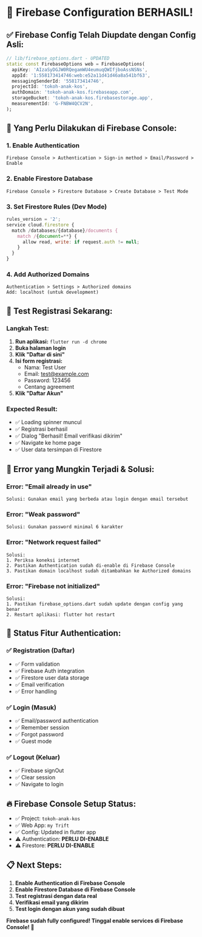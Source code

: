 # 🎉 Firebase Configuration BERHASIL!

## ✅ **Firebase Config Telah Diupdate dengan Config Asli:**

```dart
// lib/firebase_options.dart - UPDATED
static const FirebaseOptions web = FirebaseOptions(
  apiKey: 'AIzaSyDGJW0RQegamWU4eumuqQWIfjboAssNSNs',
  appId: '1:558173414746:web:e52a11d41d46a8a541bf63',
  messagingSenderId: '558173414746',
  projectId: 'tokoh-anak-kos',
  authDomain: 'tokoh-anak-kos.firebaseapp.com',
  storageBucket: 'tokoh-anak-kos.firebasestorage.app',
  measurementId: 'G-FNBW4QCV2N',
);
```

## 🔧 **Yang Perlu Dilakukan di Firebase Console:**

### 1. **Enable Authentication**
```
Firebase Console > Authentication > Sign-in method > Email/Password > Enable
```

### 2. **Enable Firestore Database**
```
Firebase Console > Firestore Database > Create Database > Test Mode
```

### 3. **Set Firestore Rules (Dev Mode)**
```javascript
rules_version = '2';
service cloud.firestore {
  match /databases/{database}/documents {
    match /{document=**} {
      allow read, write: if request.auth != null;
    }
  }
}
```

### 4. **Add Authorized Domains**
```
Authentication > Settings > Authorized domains
Add: localhost (untuk development)
```

## 🚀 **Test Registrasi Sekarang:**

### **Langkah Test:**
1. **Run aplikasi:** `flutter run -d chrome`
2. **Buka halaman login**
3. **Klik "Daftar di sini"**
4. **Isi form registrasi:**
   - Nama: Test User
   - Email: test@example.com
   - Password: 123456
   - Centang agreement
5. **Klik "Daftar Akun"**

### **Expected Result:**
- ✅ Loading spinner muncul
- ✅ Registrasi berhasil
- ✅ Dialog "Berhasil! Email verifikasi dikirim"
- ✅ Navigate ke home page
- ✅ User data tersimpan di Firestore

## 📱 **Error yang Mungkin Terjadi & Solusi:**

### **Error: "Email already in use"**
```
Solusi: Gunakan email yang berbeda atau login dengan email tersebut
```

### **Error: "Weak password"**
```
Solusi: Gunakan password minimal 6 karakter
```

### **Error: "Network request failed"**
```
Solusi: 
1. Periksa koneksi internet
2. Pastikan Authentication sudah di-enable di Firebase Console
3. Pastikan domain localhost sudah ditambahkan ke Authorized domains
```

### **Error: "Firebase not initialized"**
```
Solusi: 
1. Pastikan firebase_options.dart sudah update dengan config yang benar
2. Restart aplikasi: flutter hot restart
```

## 🎯 **Status Fitur Authentication:**

### ✅ **Registration (Daftar)**
- ✅ Form validation
- ✅ Firebase Auth integration
- ✅ Firestore user data storage
- ✅ Email verification
- ✅ Error handling

### ✅ **Login (Masuk)**
- ✅ Email/password authentication
- ✅ Remember session
- ✅ Forgot password
- ✅ Guest mode

### ✅ **Logout (Keluar)**
- ✅ Firebase signOut
- ✅ Clear session
- ✅ Navigate to login

## 🔥 **Firebase Console Setup Status:**

- ✅ Project: `tokoh-anak-kos`
- ✅ Web App: `my Trift` 
- ✅ Config: Updated in flutter app
- ⚠️ Authentication: **PERLU DI-ENABLE**
- ⚠️ Firestore: **PERLU DI-ENABLE**

## 📋 **Next Steps:**

1. **Enable Authentication di Firebase Console**
2. **Enable Firestore Database di Firebase Console**
3. **Test registrasi dengan data real**
4. **Verifikasi email yang dikirim**
5. **Test login dengan akun yang sudah dibuat**

**Firebase sudah fully configured! Tinggal enable services di Firebase Console! 🚀**
